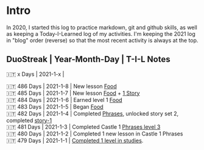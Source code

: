 # Intro
In 2020, I started this log to practice markdown, git and github skills, as well as keeping a Today-I-Learned log of my activities. I'm keeping the 2021 log in "blog" order (reverse) so that the most recent activity is always at the top. 


## DuoStreak | Year-Month-Day | T-I-L Notes 

:it: x Days | 2021-1-x |<br>

:it: 486 Days | 2021-1-8 | New lesson [Food](https://github.com/EO4wellness/T-I-L/blob/main/polyglot/italiano/castle-1/Food.md)<br>
:it: 485 Days | 2021-1-7 | New lesson [Food](https://github.com/EO4wellness/T-I-L/blob/main/polyglot/italiano/castle-1/Food.md#practice-session-1-2021-01-07) + [1 Story](https://github.com/EO4wellness/T-I-L/blob/main/polyglot/italiano/castle-1/story-set1-un-appuntamento.md)<br>
:it: 484 Days | 2021-1-6 | Earned level 1 [Food](https://github.com/EO4wellness/T-I-L/blob/main/polyglot/italiano/castle-1/Food.md)<br>
:it: 483 Days | 2021-1-5 | Began [Food](https://github.com/EO4wellness/T-I-L/blob/main/polyglot/italiano/castle-1/Food.md)<br>
:it: 482 Days | 2021-1-4 | Completed [Phrases](https://github.com/EO4wellness/T-I-L/blob/main/polyglot/italiano/castle-1/Phrases.md), unlocked story set 2, completed [story-1](https://github.com/EO4wellness/T-I-L/blob/main/polyglot/italiano/castle-1/story-set1-buongiorno.md)<br>
:it: 481 Days | 2021-1-3 |  Completed Castle 1 [Phrases level 3](https://github.com/EO4wellness/T-I-L/blob/main/polyglot/italiano/castle-1/2021-01-03_earned-level4-castle1-phrases.jpg)<br>
:it: 480 Days | 2021-1-2 |  Completed 1 new lesson in Castle 1 Phrases  <br>
:it: 479 Days | 2021-1-1 |  [Completed 1 level in studies](https://github.com/EO4wellness/T-I-L/blob/main/polyglot/italiano/castle-1/2021-01-01-level2-greetings.jpg). <br>
